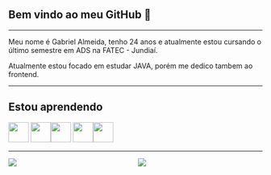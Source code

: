 ## **Bem vindo ao meu GitHub 👋**

* * *
Meu nome é Gabriel Almeida, tenho 24 anos e atualmente estou cursando o último semestre em ADS na FATEC - Jundiaí.

Atualmente estou focado em estudar JAVA, porém me dedico tambem ao frontend.

* * * 
## **Estou aprendendo**


<img src="https://cdn.jsdelivr.net/gh/devicons/devicon/icons/java/java-original.svg" width="40" height="40"/> <img src="https://cdn.jsdelivr.net/gh/devicons/devicon/icons/linux/linux-original.svg" width="40" height="40"/><img src="https://cdn.jsdelivr.net/gh/devicons/devicon/icons/html5/html5-original.svg" width="40" height="40" /> <img src="https://cdn.jsdelivr.net/gh/devicons/devicon/icons/css3/css3-original.svg" width="40" height="40" /><img src="https://cdn.jsdelivr.net/gh/devicons/devicon/icons/javascript/javascript-original.svg" width="40" height="40" />
          
          
 * * *
<div style="magin:0 auto; overflow:auto;">
 <a href="https://github.com/gomesgbr">
<div style="width:50%; height:40%; display: inline-block; border:2px; box-sizing:border-box; float:left;" >
<img   src="https://github-readme-stats.vercel.app/api/top-langs/?username=gomesgbr&layout=compact&langs_count=7&theme=dracula"/></div>

<div style="width:42%; display: inline-block; border:2px; box-sizing:border-box; float:left;margin: 0 1%; padding:0" 
> <img src="https://github-readme-stats.vercel.app/api?username=gomesgbr&show_icons=true&theme=dracula&include_all_commits=true&count_private=true"/></div>

</div>